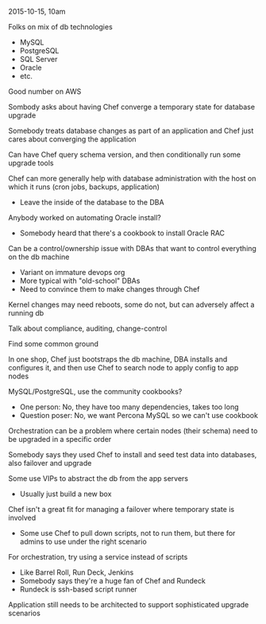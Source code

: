 2015-10-15, 10am

Folks on mix of db technologies
* MySQL
* PostgreSQL
* SQL Server
* Oracle
* etc.

Good number on AWS

Sombody asks about having Chef converge a temporary state for database upgrade

Somebody treats database changes as part of an application and Chef just cares about converging the application

Can have Chef query schema version, and then conditionally run some upgrade tools

Chef can more generally help with database administration with the host on which it runs (cron jobs, backups, application)
* Leave the inside of the database to the DBA

Anybody worked on automating Oracle install?
* Somebody heard that there's a cookbook to install Oracle RAC

Can be a control/ownership issue with DBAs that want to control everything on the db machine
* Variant on immature devops org
* More typical with "old-school" DBAs
* Need to convince them to make changes through Chef

Kernel changes may need reboots, some do not, but can adversely affect a running db

Talk about compliance, auditing, change-control

Find some common ground

In one shop, Chef just bootstraps the db machine, DBA installs and configures it, and then use Chef to search node to apply config to app nodes

MySQL/PostgreSQL, use the community cookbooks?
* One person: No, they have too many dependencies, takes too long
* Question poser: No, we want Percona MySQL so we can't use cookbook

Orchestration can be a problem where certain nodes (their schema)  need to be upgraded in a specific order

Somebody says they used Chef to install and seed test data into databases, also failover and upgrade

Some use VIPs to abstract the db from the app servers
* Usually just build a new box

Chef isn't a great fit for managing a failover where temporary state is involved
* Some use Chef to pull down scripts, not to run them, but there for admins to use under the right scenario

For orchestration, try using a service instead of scripts
* Like Barrel Roll, Run Deck, Jenkins
* Somebody says they're a huge fan of Chef and Rundeck
* Rundeck is ssh-based script runner

Application still needs to be architected to support sophisticated upgrade scenarios
